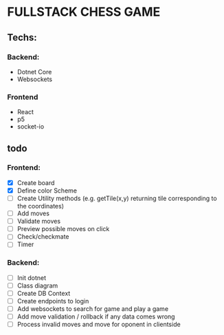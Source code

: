 # FULLSTACK CHESS GAME

## Techs:
### Backend:
- Dotnet Core
- Websockets

### Frontend
- React
- p5
- socket-io

## todo

### Frontend:
- [x] Create board
- [x] Define color Scheme
- [ ] Create Utility methods (e.g. getTile(x,y) returning tile corresponding to the coordinates)
- [ ] Add moves
- [ ] Validate moves
- [ ] Preview possible moves on click
- [ ] Check/checkmate
- [ ] Timer
### Backend:
- [ ] Init dotnet
- [ ] Class diagram
- [ ] Create DB Context
- [ ] Create endpoints to login
- [ ] Add websockets to search for game and play a game
- [ ] Add move validation / rollback if any data comes wrong
- [ ] Process invalid moves and move for oponent in clientside
